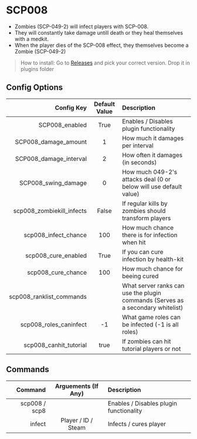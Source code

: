 # SCP008
* Zombies (SCP-049-2) will infect players with SCP-008. 
* They will constantly take damage untill death or they heal themselves with a medkit. 
* When the player dies of the SCP-008 effect, they themselves become a Zombie (SCP-049-2) 

> How to install: Go to [Releases](https://github.com/Rnen/SCP008/releases) and pick your correct version. Drop it in plugins folder

## Config Options
Config Key | Default Value | Description
--: | :--: | :--
SCP008_enabled | True | Enables / Disables plugin functionality
SCP008_damage_amount | 1 | How much it damages per interval
SCP008_damage_interval | 2 | How often it damages (in seconds)
SCP008_swing_damage | 0 | How much 049-2's attacks deal (0 or below will use default value)
scp008_zombiekill_infects | False | If regular kills by zombies should transform players
scp008_infect_chance | 100 | How much chance there is for infection when hit
scp008_cure_enabled | True | If you can cure infection by health-kit
scp008_cure_chance | 100 | How much chance for beeing cured
scp008_ranklist_commands | | What server ranks can use the plugin commands (Serves as a secondary whitelist)
scp008_roles_caninfect | -1 | What game roles can be infected (-1 is all roles)
scp008_canhit_tutorial | true | If zombies can hit tutorial players or not

## Commands
Command | Arguements (If Any) | Description
--: | :--: | :--
scp008 / scp8 |  | Enables / Disables plugin functionality
infect | Player / ID / Steam | Infects / cures player
